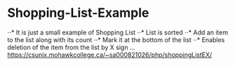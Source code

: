 # Shopping-List-Example

⋅⋅* It is just a small example of Shopping List
⋅⋅* List is sorted
⋅⋅* Add an item to the list along with its count
⋅⋅* Mark it at the bottom of the list
⋅⋅* Enables deletion of the item from the list by X sign
... https://csunix.mohawkcollege.ca/~sa000821026/php/shoppingListEX/

